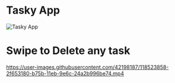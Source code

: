 # Tasky App

![Tasky App](https://user-images.githubusercontent.com/42198187/118522965-49524480-b75a-11eb-9b62-8664b8c80999.png)

# Swipe to Delete any task
https://user-images.githubusercontent.com/42198187/118523858-2f653180-b75b-11eb-9e6c-24a2b996be74.mp4

